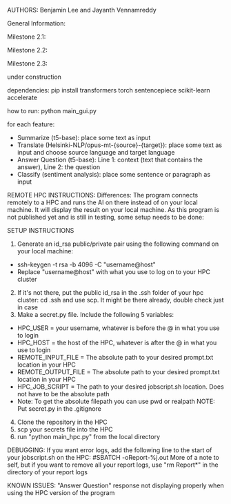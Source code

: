 AUTHORS: Benjamin Lee and Jayanth Vennamreddy

General Information:


Milestone 2.1:


Milestone 2.2:


Milestone 2.3:


under construction

dependencies: 
pip install transformers torch sentencepiece scikit-learn accelerate

how to run:
python main_gui.py

for each feature:
- Summarize (t5-base): place some text as input
- Translate (Helsinki-NLP/opus-mt-{source}-{target}): place some text as input and choose source language and target language
- Answer Question (t5-base): Line 1: context (text that contains the answer), Line 2: the question
- Classify (sentiment analysis): place some sentence or paragraph as input

REMOTE HPC INSTRUCTIONS:
Differences: The program connects remotely to a HPC and runs the AI on there instead of on your local machine. 
It will display the result on your local machine.
As this program is not published yet and is still in testing, some setup needs to be done:

SETUP INSTRUCTIONS
1. Generate an id_rsa public/private pair using the following command on your local machine:
- ssh-keygen -t rsa -b 4096 -C "username@host"
- Replace "username@host" with what you use to log on to your HPC cluster
2. If it's not there, put the public id_rsa in the .ssh folder of your hpc cluster: cd .ssh and use scp. It might be there already, double check just in case
3. Make a secret.py file.
Include the following 5 variables:
- HPC_USER = your username, whatever is before the @ in what you use to login
- HPC_HOST = the host of the HPC, whatever is after the @ in what you use to login
- REMOTE_INPUT_FILE = The absolute path to your desired prompt.txt location in your HPC
- REMOTE_OUTPUT_FILE = The absolute path to your desired prompt.txt location in your HPC
- HPC_JOB_SCRIPT = The path to your desired jobscript.sh location. Does not have to be the absolute path
- Note: To get the absolute filepath you can use pwd or realpath
NOTE: Put secret.py in the .gitignore
4. Clone the repository in the HPC
5. scp your secrets file into the HPC
6. run "python main_hpc.py" from the local directory

DEBUGGING:
If you want error logs, add the following line to the start of your jobscript.sh on the HPC:
#SBATCH -oReport-%j.out
More of a note to self, but if you want to remove all your report logs, use "rm Report*" in the directory of your report logs

KNOWN ISSUES:
"Answer Question" response not displaying properly when using the HPC version of the program

